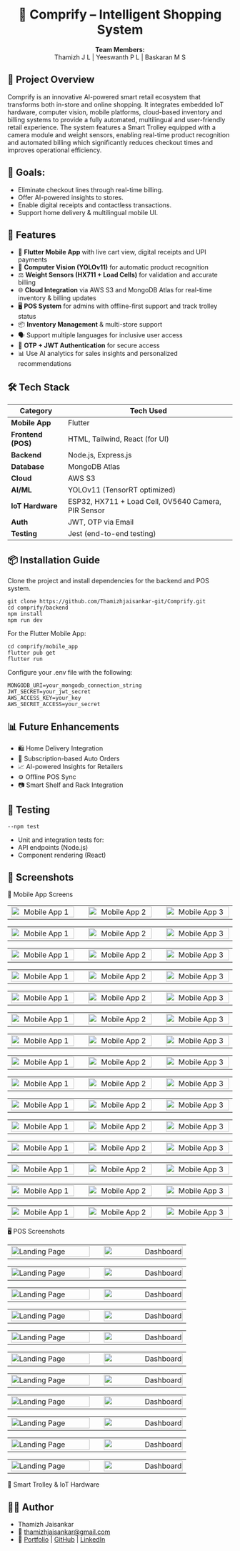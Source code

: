 <h1 align="center" underline="none">🛒 Comprify – Intelligent Shopping System</h1>



<p align="center">
  <b>Team Members:</b><br>
  Thamizh J L | Yeeswanth P L | Baskaran M S 
</p>


## 📖 Project Overview

Comprify is an innovative AI-powered smart retail ecosystem that transforms both in-store and online shopping. It integrates embedded IoT hardware, computer vision, mobile platforms, cloud-based inventory and billing systems to provide a fully automated, multilingual and user-friendly retail experience. The system features a Smart Trolley equipped with a camera module and weight sensors, enabling real-time product recognition and automated billing which significantly reduces checkout times and improves operational efficiency.



## 🎯 Goals:

- Eliminate checkout lines through real-time billing.
- Offer AI-powered insights to stores.
- Enable digital receipts and contactless transactions.
- Support home delivery & multilingual mobile UI.



## 🚀 Features

- 📱 **Flutter Mobile App** with live cart view, digital receipts and UPI payments  
- 🧠 **Computer Vision (YOLOv11)** for automatic product recognition  
- ⚖️ **Weight Sensors (HX711 + Load Cells)** for validation and accurate billing  
- 🌐 **Cloud Integration** via AWS S3 and MongoDB Atlas for real-time inventory & billing updates  
- 🖥️ **POS System** for admins with offline-first support and track trolley status  
- 📦 **Inventory Management** & multi-store support  
- 🗣️ Support multiple languages for inclusive user access  
- 🔐 **OTP + JWT Authentication** for secure access  
- 📊 Use AI analytics for sales insights and personalized recommendations  



## 🛠️ Tech Stack


| Category           | Tech Used                                         |
|--------------------|---------------------------------------------------|
| **Mobile App**     | Flutter                                           |
| **Frontend (POS)** | HTML, Tailwind, React (for UI)                    |
| **Backend**        | Node.js, Express.js                               |
| **Database**       | MongoDB Atlas                                     |
| **Cloud**          | AWS S3                                            |
| **AI/ML**          | YOLOv11 (TensorRT optimized)                      |
| **IoT Hardware**   | ESP32, HX711 + Load Cell, OV5640 Camera, PIR Sensor |
| **Auth**           | JWT, OTP via Email                                |
| **Testing**        | Jest (end-to-end testing)                         |



## 📦 Installation Guide

Clone the project and install dependencies for the backend and POS system.

    git clone https://github.com/Thamizhjaisankar-git/Comprify.git
    cd comprify/backend
    npm install
    npm run dev
    
For the Flutter Mobile App:

    cd comprify/mobile_app
    flutter pub get
    flutter run
    
Configure your .env file with the following:

    MONGODB_URI=your_mongodb_connection_string
    JWT_SECRET=your_jwt_secret
    AWS_ACCESS_KEY=your_key
    AWS_SECRET_ACCESS=your_secret
    

## 📊 Future Enhancements

- 🛍️ Home Delivery Integration
- 🔁 Subscription-based Auto Orders
- 📈 AI-powered Insights for Retailers
- ⚙️ Offline POS Sync
- 📷 Smart Shelf and Rack Integration



## 🧪 Testing

    --npm test

- Unit and integration tests for:
- API endpoints (Node.js)
- Component rendering (React)



## 📸 Screenshots

📱 Mobile App Screens

<table width="100%">
  <tr>
    <td align="center" width="32%">
      <img src="src/assets/mobile1.png" alt="Mobile App 1" width="100%">
    </td>
    <td width="2%"></td> <!-- gap -->
    <td align="center" width="32%">
      <img src="src/assets/mobile2.png" alt="Mobile App 2" width="100%">
    </td>
    <td width="2%"></td> <!-- gap -->
    <td align="center" width="32%">
      <img src="src/assets/mobile3.png" alt="Mobile App 3" width="100%">
    </td>
  </tr>
</table>

<table width="100%">
  <tr>
    <td align="center" width="32%">
      <img src="src/assets/mobile1.png" alt="Mobile App 1" width="100%">
    </td>
    <td width="2%"></td> <!-- gap -->
    <td align="center" width="32%">
      <img src="src/assets/mobile2.png" alt="Mobile App 2" width="100%">
    </td>
    <td width="2%"></td> <!-- gap -->
    <td align="center" width="32%">
      <img src="src/assets/mobile3.png" alt="Mobile App 3" width="100%">
    </td>
  </tr>
</table>

<table width="100%">
  <tr>
    <td align="center" width="32%">
      <img src="src/assets/mobile1.png" alt="Mobile App 1" width="100%">
    </td>
    <td width="2%"></td> <!-- gap -->
    <td align="center" width="32%">
      <img src="src/assets/mobile2.png" alt="Mobile App 2" width="100%">
    </td>
    <td width="2%"></td> <!-- gap -->
    <td align="center" width="32%">
      <img src="src/assets/mobile3.png" alt="Mobile App 3" width="100%">
    </td>
  </tr>
</table>

<table width="100%">
  <tr>
    <td align="center" width="32%">
      <img src="src/assets/mobile1.png" alt="Mobile App 1" width="100%">
    </td>
    <td width="2%"></td> <!-- gap -->
    <td align="center" width="32%">
      <img src="src/assets/mobile2.png" alt="Mobile App 2" width="100%">
    </td>
    <td width="2%"></td> <!-- gap -->
    <td align="center" width="32%">
      <img src="src/assets/mobile3.png" alt="Mobile App 3" width="100%">
    </td>
  </tr>
</table>

<table width="100%">
  <tr>
    <td align="center" width="32%">
      <img src="src/assets/mobile1.png" alt="Mobile App 1" width="100%">
    </td>
    <td width="2%"></td> <!-- gap -->
    <td align="center" width="32%">
      <img src="src/assets/mobile2.png" alt="Mobile App 2" width="100%">
    </td>
    <td width="2%"></td> <!-- gap -->
    <td align="center" width="32%">
      <img src="src/assets/mobile3.png" alt="Mobile App 3" width="100%">
    </td>
  </tr>
</table>

<table width="100%">
  <tr>
    <td align="center" width="32%">
      <img src="src/assets/mobile1.png" alt="Mobile App 1" width="100%">
    </td>
    <td width="2%"></td> <!-- gap -->
    <td align="center" width="32%">
      <img src="src/assets/mobile2.png" alt="Mobile App 2" width="100%">
    </td>
    <td width="2%"></td> <!-- gap -->
    <td align="center" width="32%">
      <img src="src/assets/mobile3.png" alt="Mobile App 3" width="100%">
    </td>
  </tr>
</table>

<table width="100%">
  <tr>
    <td align="center" width="32%">
      <img src="src/assets/mobile1.png" alt="Mobile App 1" width="100%">
    </td>
    <td width="2%"></td> <!-- gap -->
    <td align="center" width="32%">
      <img src="src/assets/mobile2.png" alt="Mobile App 2" width="100%">
    </td>
    <td width="2%"></td> <!-- gap -->
    <td align="center" width="32%">
      <img src="src/assets/mobile3.png" alt="Mobile App 3" width="100%">
    </td>
  </tr>
</table>

<table width="100%">
  <tr>
    <td align="center" width="32%">
      <img src="src/assets/mobile1.png" alt="Mobile App 1" width="100%">
    </td>
    <td width="2%"></td> <!-- gap -->
    <td align="center" width="32%">
      <img src="src/assets/mobile2.png" alt="Mobile App 2" width="100%">
    </td>
    <td width="2%"></td> <!-- gap -->
    <td align="center" width="32%">
      <img src="src/assets/mobile3.png" alt="Mobile App 3" width="100%">
    </td>
  </tr>
</table>

<table width="100%">
  <tr>
    <td align="center" width="32%">
      <img src="src/assets/mobile1.png" alt="Mobile App 1" width="100%">
    </td>
    <td width="2%"></td> <!-- gap -->
    <td align="center" width="32%">
      <img src="src/assets/mobile2.png" alt="Mobile App 2" width="100%">
    </td>
    <td width="2%"></td> <!-- gap -->
    <td align="center" width="32%">
      <img src="src/assets/mobile3.png" alt="Mobile App 3" width="100%">
    </td>
  </tr>
</table>

<table width="100%">
  <tr>
    <td align="center" width="32%">
      <img src="src/assets/mobile1.png" alt="Mobile App 1" width="100%">
    </td>
    <td width="2%"></td> <!-- gap -->
    <td align="center" width="32%">
      <img src="src/assets/mobile2.png" alt="Mobile App 2" width="100%">
    </td>
    <td width="2%"></td> <!-- gap -->
    <td align="center" width="32%">
      <img src="src/assets/mobile3.png" alt="Mobile App 3" width="100%">
    </td>
  </tr>
</table>

<table width="100%">
  <tr>
    <td align="center" width="32%">
      <img src="src/assets/mobile1.png" alt="Mobile App 1" width="100%">
    </td>
    <td width="2%"></td> <!-- gap -->
    <td align="center" width="32%">
      <img src="src/assets/mobile2.png" alt="Mobile App 2" width="100%">
    </td>
    <td width="2%"></td> <!-- gap -->
    <td align="center" width="32%">
      <img src="src/assets/mobile3.png" alt="Mobile App 3" width="100%">
    </td>
  </tr>
</table>

<table width="100%">
  <tr>
    <td align="center" width="32%">
      <img src="src/assets/mobile1.png" alt="Mobile App 1" width="100%">
    </td>
    <td width="2%"></td> <!-- gap -->
    <td align="center" width="32%">
      <img src="src/assets/mobile2.png" alt="Mobile App 2" width="100%">
    </td>
    <td width="2%"></td> <!-- gap -->
    <td align="center" width="32%">
      <img src="src/assets/mobile3.png" alt="Mobile App 3" width="100%">
    </td>
  </tr>
</table>

<table width="100%">
  <tr>
    <td align="center" width="32%">
      <img src="src/assets/mobile1.png" alt="Mobile App 1" width="100%">
    </td>
    <td width="2%"></td> <!-- gap -->
    <td align="center" width="32%">
      <img src="src/assets/mobile2.png" alt="Mobile App 2" width="100%">
    </td>
    <td width="2%"></td> <!-- gap -->
    <td align="center" width="32%">
      <img src="src/assets/mobile3.png" alt="Mobile App 3" width="100%">
    </td>
  </tr>
</table>

<table width="100%">
  <tr>
    <td align="center" width="32%">
      <img src="src/assets/mobile1.png" alt="Mobile App 1" width="100%">
    </td>
    <td width="2%"></td> <!-- gap -->
    <td align="center" width="32%">
      <img src="src/assets/mobile2.png" alt="Mobile App 2" width="100%">
    </td>
    <td width="2%"></td> <!-- gap -->
    <td align="center" width="32%">
      <img src="src/assets/mobile3.png" alt="Mobile App 3" width="100%">
    </td>
  </tr>
</table>

<table width="100%">
  <tr>
    <td align="center" width="32%">
      <img src="src/assets/mobile1.png" alt="Mobile App 1" width="100%">
    </td>
    <td width="2%"></td> <!-- gap -->
    <td align="center" width="32%">
      <img src="src/assets/mobile2.png" alt="Mobile App 2" width="100%">
    </td>
    <td width="2%"></td> <!-- gap -->
    <td align="center" width="32%">
      <img src="src/assets/mobile3.png" alt="Mobile App 3" width="100%">
    </td>
  </tr>
</table>

🖥️ POS Screenshots

<table width="100%">
  <tr>
    <td align="left" width="48%">
      <img src="src/assets/landingpage.png" alt="Landing Page" width="100%">
    </td>
    <td width="4%"></td> <!-- gap -->
    <td align="right" width="48%">
      <img src="src/assets/Dashboard.png" alt="Dashboard" width="100%">
    </td>
  </tr>
</table>

<table width="100%">
  <tr>
    <td align="left" width="48%">
      <img src="src/assets/landingpage.png" alt="Landing Page" width="100%">
    </td>
    <td width="4%"></td> <!-- gap -->
    <td align="right" width="48%">
      <img src="src/assets/Dashboard.png" alt="Dashboard" width="100%">
    </td>
  </tr>
</table>

<table width="100%">
  <tr>
    <td align="left" width="48%">
      <img src="src/assets/landingpage.png" alt="Landing Page" width="100%">
    </td>
    <td width="4%"></td> <!-- gap -->
    <td align="right" width="48%">
      <img src="src/assets/Dashboard.png" alt="Dashboard" width="100%">
    </td>
  </tr>
</table>

<table width="100%">
  <tr>
    <td align="left" width="48%">
      <img src="src/assets/landingpage.png" alt="Landing Page" width="100%">
    </td>
    <td width="4%"></td> <!-- gap -->
    <td align="right" width="48%">
      <img src="src/assets/Dashboard.png" alt="Dashboard" width="100%">
    </td>
  </tr>
</table>

<table width="100%">
  <tr>
    <td align="left" width="48%">
      <img src="src/assets/landingpage.png" alt="Landing Page" width="100%">
    </td>
    <td width="4%"></td> <!-- gap -->
    <td align="right" width="48%">
      <img src="src/assets/Dashboard.png" alt="Dashboard" width="100%">
    </td>
  </tr>
</table>

<table width="100%">
  <tr>
    <td align="left" width="48%">
      <img src="src/assets/landingpage.png" alt="Landing Page" width="100%">
    </td>
    <td width="4%"></td> <!-- gap -->
    <td align="right" width="48%">
      <img src="src/assets/Dashboard.png" alt="Dashboard" width="100%">
    </td>
  </tr>
</table>

<table width="100%">
  <tr>
    <td align="left" width="48%">
      <img src="src/assets/landingpage.png" alt="Landing Page" width="100%">
    </td>
    <td width="4%"></td> <!-- gap -->
    <td align="right" width="48%">
      <img src="src/assets/Dashboard.png" alt="Dashboard" width="100%">
    </td>
  </tr>
</table>

<table width="100%">
  <tr>
    <td align="left" width="48%">
      <img src="src/assets/landingpage.png" alt="Landing Page" width="100%">
    </td>
    <td width="4%"></td> <!-- gap -->
    <td align="right" width="48%">
      <img src="src/assets/Dashboard.png" alt="Dashboard" width="100%">
    </td>
  </tr>
</table>

<table width="100%">
  <tr>
    <td align="left" width="48%">
      <img src="src/assets/landingpage.png" alt="Landing Page" width="100%">
    </td>
    <td width="4%"></td> <!-- gap -->
    <td align="right" width="48%">
      <img src="src/assets/Dashboard.png" alt="Dashboard" width="100%">
    </td>
  </tr>
</table>

<table width="100%">
  <tr>
    <td align="left" width="48%">
      <img src="src/assets/landingpage.png" alt="Landing Page" width="100%">
    </td>
    <td width="4%"></td> <!-- gap -->
    <td align="right" width="48%">
      <img src="src/assets/Dashboard.png" alt="Dashboard" width="100%">
    </td>
  </tr>
</table>

<table width="100%">
  <tr>
    <td align="left" width="48%">
      <img src="src/assets/landingpage.png" alt="Landing Page" width="100%">
    </td>
    <td width="4%"></td> <!-- gap -->
    <td align="right" width="48%">
      <img src="src/assets/Dashboard.png" alt="Dashboard" width="100%">
    </td>
  </tr>
</table>


🧠 Smart Trolley & IoT Hardware

		

## 👨‍💻 Author

- Thamizh Jaisankar
- 📧 thamizhjaisankar@gmail.com
- 🔗 [Portfolio](https://portfolio-fawn-beta-24.vercel.app/) | [GitHub](https://github.com/Thamizhjaisankar-git) | [LinkedIn](https://www.linkedin.com/in/thamizhjaisankar/)

